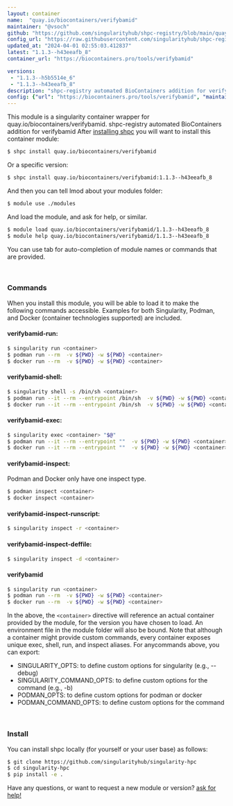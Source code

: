 ```yaml
---
layout: container
name:  "quay.io/biocontainers/verifybamid"
maintainer: "@vsoch"
github: "https://github.com/singularityhub/shpc-registry/blob/main/quay.io/biocontainers/verifybamid/container.yaml"
config_url: "https://raw.githubusercontent.com/singularityhub/shpc-registry/main/quay.io/biocontainers/verifybamid/container.yaml"
updated_at: "2024-04-01 02:55:03.412837"
latest: "1.1.3--h43eeafb_8"
container_url: "https://biocontainers.pro/tools/verifybamid"

versions:
 - "1.1.3--h5b5514e_6"
 - "1.1.3--h43eeafb_8"
description: "shpc-registry automated BioContainers addition for verifybamid"
config: {"url": "https://biocontainers.pro/tools/verifybamid", "maintainer": "@vsoch", "description": "shpc-registry automated BioContainers addition for verifybamid", "latest": {"1.1.3--h43eeafb_8": "sha256:301ab0f60bbf69f4be566fd5e29e429f80f01fafa588ec8d79cb8bb8cb21f692"}, "tags": {"1.1.3--h5b5514e_6": "sha256:8e721261d0eae5c7b6c24742dd9713cd2878351882c65f2b4903d4df456a6024", "1.1.3--h43eeafb_8": "sha256:301ab0f60bbf69f4be566fd5e29e429f80f01fafa588ec8d79cb8bb8cb21f692"}, "docker": "quay.io/biocontainers/verifybamid"}
---
```


This module is a singularity container wrapper for quay.io/biocontainers/verifybamid.
shpc-registry automated BioContainers addition for verifybamid
After [installing shpc](#install) you will want to install this container module:


```bash
$ shpc install quay.io/biocontainers/verifybamid
```

Or a specific version:

```bash
$ shpc install quay.io/biocontainers/verifybamid:1.1.3--h43eeafb_8
```

And then you can tell lmod about your modules folder:

```bash
$ module use ./modules
```

And load the module, and ask for help, or similar.

```bash
$ module load quay.io/biocontainers/verifybamid/1.1.3--h43eeafb_8
$ module help quay.io/biocontainers/verifybamid/1.1.3--h43eeafb_8
```

You can use tab for auto-completion of module names or commands that are provided.

<br>

### Commands

When you install this module, you will be able to load it to make the following commands accessible.
Examples for both Singularity, Podman, and Docker (container technologies supported) are included.

#### verifybamid-run:

```bash
$ singularity run <container>
$ podman run --rm  -v ${PWD} -w ${PWD} <container>
$ docker run --rm  -v ${PWD} -w ${PWD} <container>
```

#### verifybamid-shell:

```bash
$ singularity shell -s /bin/sh <container>
$ podman run --it --rm --entrypoint /bin/sh  -v ${PWD} -w ${PWD} <container>
$ docker run --it --rm --entrypoint /bin/sh  -v ${PWD} -w ${PWD} <container>
```

#### verifybamid-exec:

```bash
$ singularity exec <container> "$@"
$ podman run --it --rm --entrypoint ""  -v ${PWD} -w ${PWD} <container> "$@"
$ docker run --it --rm --entrypoint ""  -v ${PWD} -w ${PWD} <container> "$@"
```

#### verifybamid-inspect:

Podman and Docker only have one inspect type.

```bash
$ podman inspect <container>
$ docker inspect <container>
```

#### verifybamid-inspect-runscript:

```bash
$ singularity inspect -r <container>
```

#### verifybamid-inspect-deffile:

```bash
$ singularity inspect -d <container>
```



#### verifybamid

```bash
$ singularity run <container>
$ podman run --rm  -v ${PWD} -w ${PWD} <container>
$ docker run --rm  -v ${PWD} -w ${PWD} <container>
```


In the above, the `<container>` directive will reference an actual container provided
by the module, for the version you have chosen to load. An environment file in the
module folder will also be bound. Note that although a container
might provide custom commands, every container exposes unique exec, shell, run, and
inspect aliases. For anycommands above, you can export:

 - SINGULARITY_OPTS: to define custom options for singularity (e.g., --debug)
 - SINGULARITY_COMMAND_OPTS: to define custom options for the command (e.g., -b)
 - PODMAN_OPTS: to define custom options for podman or docker
 - PODMAN_COMMAND_OPTS: to define custom options for the command

<br>

### Install

You can install shpc locally (for yourself or your user base) as follows:

```bash
$ git clone https://github.com/singularityhub/singularity-hpc
$ cd singularity-hpc
$ pip install -e .
```

Have any questions, or want to request a new module or version? [ask for help!](https://github.com/singularityhub/singularity-hpc/issues)